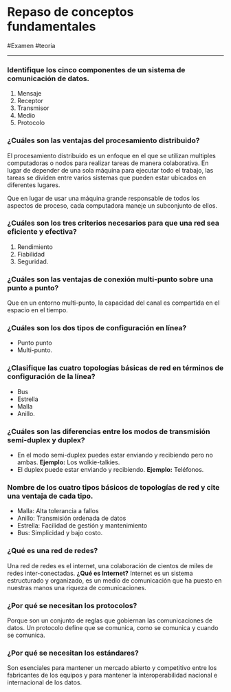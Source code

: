 # Repaso de conceptos fundamentales
#Examen #teoria 

---
### Identifique los cinco componentes de un **sistema de comunicación de datos**.

1. Mensaje
2. Receptor
3. Transmisor
4. Medio
5. Protocolo
### ¿Cuáles son las ventajas del procesamiento distribuido?

El procesamiento distribuido es un enfoque en el que se utilizan multiples computadoras o nodos para realizar tareas de manera colaborativa. En lugar de depender de una sola máquina para ejecutar todo el trabajo, las tareas se dividen entre varios sistemas que pueden estar ubicados en diferentes lugares.

Que en lugar de usar una máquina grande responsable de todos los aspectos de proceso, cada computadora maneje un subconjunto de ellos.

### ¿Cuáles son los tres criterios necesarios para que una red sea eficiente y efectiva?

1. Rendimiento
2. Fiabilidad
3. Seguridad.

### ¿Cuáles son las ventajas de conexión multi-punto sobre una punto a punto?

Que en un entorno multi-punto, la capacidad del canal es compartida en el espacio en el tiempo.

### ¿Cuáles son los dos tipos de configuración en línea?

- Punto punto
- Multi-punto.

### ¿Clasifique las cuatro topologías básicas de red en términos de configuración de la línea?

- Bus
- Estrella
- Malla
- Anillo.

### ¿Cuáles son las diferencias entre los modos de transmisión semi-duplex y duplex?

- En el modo semi-duplex puedes estar enviando y recibiendo pero no ambas. **Ejemplo:** Los wolkie-talkies.
- El duplex puede estar enviando y recibiendo. **Ejemplo:** Teléfonos.

### Nombre de los cuatro tipos básicos de topologías de red y cite una ventaja de cada tipo.

- Malla: Alta tolerancia a fallos
- Anillo: Transmisión ordenada de datos
- Estrella: Facilidad de gestión y mantenimiento
- Bus: Simplicidad y bajo costo.

### ¿Qué es una red de redes? 

Una red de redes es el internet, una colaboración de cientos de miles de redes inter-conectadas.
**¿Qué es Internet?** Internet es un sistema estructurado y organizado, es un medio de comunicación que ha puesto en nuestras manos una riqueza de comunicaciones.

### ¿Por qué se necesitan los protocolos?

Porque son un conjunto de reglas que gobiernan las comunicaciones de datos. Un protocolo define que se comunica, como se comunica y cuando se comunica.

### ¿Por qué se necesitan los estándares?

Son esenciales para mantener un mercado abierto y competitivo entre los fabricantes de los equipos y para mantener la interoperabilidad nacional e internacional de los datos.




